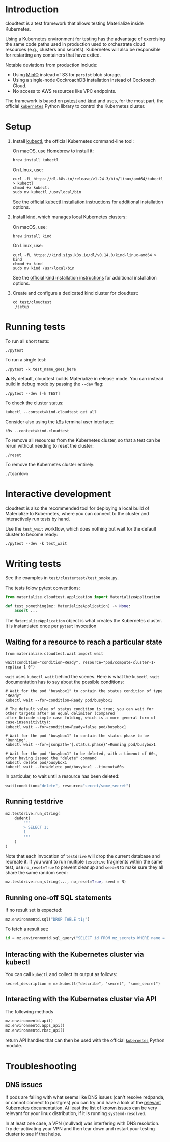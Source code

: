 # Introduction

cloudtest is a test framework that allows testing Materialize inside Kubernetes.

Using a Kubernetes environment for testing has the advantage of exercising the
same code paths used in production used to orchestrate cloud resources (e.g.,
clusters and secrets). Kubernetes will also be responsible for restarting any
containers that have exited.

Notable deviations from production include:

  * Using [MinIO] instead of S3 for `persist` blob storage.
  * Using a single-node CockroachDB installation instead of Cockroach Cloud.
  * No access to AWS resources like VPC endpoints.

The framework is based on [pytest] and [kind] and uses, for the most part, the
official [`kubernetes`] Python library to control the Kubernetes cluster.

# Setup

1. Install [kubectl], the official Kubernetes command-line tool:

    On macOS, use [Homebrew] to install it:

    ```
    brew install kubectl
    ```

    On Linux, use:

    ```
    curl -fL https://dl.k8s.io/release/v1.24.3/bin/linux/amd64/kubectl > kubectl
    chmod +x kubectl
    sudo mv kubectl /usr/local/bin
    ```

    See the [official kubectl installation instructions][kubectl-installation]
    for additional installation options.

2. Install [kind], which manages local Kubernetes clusters:

    On macOS, use:

    ```
    brew install kind
    ```

    On Linux, use:

    ```
    curl -fL https://kind.sigs.k8s.io/dl/v0.14.0/kind-linux-amd64 > kind
    chmod +x kind
    sudo mv kind /usr/local/bin
    ```

    See the [official kind installation instructions][kind-installation]
    for additional installation options.

3. Create and configure a dedicated kind cluster for cloudtest:

    ```
    cd test/cloudtest
    ./setup
    ```

# Running tests

To run all short tests:

```
./pytest
```

To run a single test:

```
./pytest -k test_name_goes_here
```

⚠️ By default, cloudtest builds Materialize in release mode. You can instead
build in debug mode by passing the `--dev` flag:

```
./pytest --dev [-k TEST]
```

To check the cluster status:

```
kubectl --context=kind-cloudtest get all
```

Consider also using the [k9s] terminal user interface:

```
k9s --context=kind-cloudtest
```

To remove all resources from the Kubernetes cluster, so that a test can be rerun
without needing to reset the cluster:

```
./reset
```

To remove the Kubernetes cluster entirely:

```
./teardown
```

# Interactive development

cloudtest is also the recommended tool for deploying a local build of
Materialize to Kubernetes, where you can connect to the cluster and
interactively run tests by hand.

Use the `test_wait` workflow, which does nothing but wait for the default
cluster to become ready:

```
./pytest --dev -k test_wait
```

# Writing tests

See the examples in `test/clustertest/test_smoke.py`.

The tests folow pytest conventions:

```python
from materialize.cloudtest.application import MaterializeApplication

def test_something(mz: MaterializeApplication) -> None:
    assert ...
```

The `MaterializeApplication` object is what creates the Kubernetes cluster. It
is instantiated once per `pytest` invocation

## Waiting for a resource to reach a particular state

```
from materialize.cloudtest.wait import wait

wait(condition="condition=Ready", resource="pod/compute-cluster-1-replica-1-0")
```

`wait` uses `kubectl wait` behind the scenes. Here is what the `kubectl wait`
documentation has to say about the possible conditions:

```shell
# Wait for the pod "busybox1" to contain the status condition of type "Ready"
kubectl wait --for=condition=Ready pod/busybox1

# The default value of status condition is true; you can wait for other targets after an equal delimiter (compared
after Unicode simple case folding, which is a more general form of case-insensitivity):
kubectl wait --for=condition=Ready=false pod/busybox1

# Wait for the pod "busybox1" to contain the status phase to be "Running".
kubectl wait --for=jsonpath='{.status.phase}'=Running pod/busybox1

# Wait for the pod "busybox1" to be deleted, with a timeout of 60s, after having issued the "delete" command
kubectl delete pod/busybox1
kubectl wait --for=delete pod/busybox1 --timeout=60s
```

In particular, to wait until a resource has been deleted:

```python
wait(condition="delete", resource="secret/some_secret")
```

## Running testdrive

```python
mz.testdrive.run_string(
    dedent(
        """
        > SELECT 1;
        1
        """
    )
)
```

Note that each invocation of `testdrive` will drop the current database and
recreate it. If you want to run multiple `testdrive` fragments within the same
test, use `no_reset=True` to prevent cleanup and `seed=N` to make sure they all
share the same random seed:

```python
mz.testdrive.run_string(..., no_reset=True, seed = N)
```

## Running one-off SQL statements

If no result set is expected:

```python
mz.environmentd.sql("DROP TABLE t1;")
```

To fetch a result set:

```python
id = mz.environmentd.sql_query("SELECT id FROM mz_secrets WHERE name = 'username'")[0][0]
```

## Interacting with the Kubernetes cluster via kubectl

You can call `kubectl` and collect its output as follows:

```
secret_description = mz.kubectl("describe", "secret", "some_secret")
```

## Interacting with the Kubernetes cluster via API

The following methods

```python
mz.environmentd.api()
mz.environmentd.apps_api()
mz.environmentd.rbac_api()
```

return API handles that can then be used with the official [`kubernetes`] Python
module.

[Homebrew]: https://brew.sh
[`kubernetes`]: https://github.com/kubernetes-client/python
[k9s]: https://k9scli.io
[kind-installation]: https://kind.sigs.k8s.io/docs/user/quick-start/#installing-with-a-package-manager
[kind]: https://kind.sigs.k8s.io
[kubectl-installation]: https://kubernetes.io/docs/tasks/tools/
[kubectl]: https://kubernetes.io/docs/reference/kubectl/
[MinIO]: https://min.io
[pytest]: https://pytest.org

# Troubleshooting

## DNS issues

If pods are failing with what seems like DNS issues (can't resolve redpanda, or
cannot connect to postgres) you can try and have a look at the [relevant
Kubernetes
documentation](https://kubernetes.io/docs/tasks/administer-cluster/dns-debugging-resolution/).
At least the list of [known
issues](https://kubernetes.io/docs/tasks/administer-cluster/dns-debugging-resolution/#known-issues)
can be very relevant for your linux distribution, if it is running
`systemd-resolved`.

In at least one case, a VPN (mullvad) was interfering with DNS resolution. Try
de-activating your VPN and then tear down and restart your testing cluster to
see if that helps.
